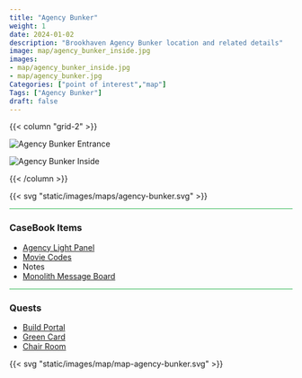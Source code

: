 ```yaml
---
title: "Agency Bunker"
weight: 1
date: 2024-01-02
description: "Brookhaven Agency Bunker location and related details"
image: map/agency_bunker_inside.jpg
images: 
- map/agency_bunker_inside.jpg
- map/agency_bunker.jpg
Categories: ["point of interest","map"]
Tags: ["Agency Bunker"]
draft: false
--- 
```


{{< column "grid-2" >}}

![Agency Bunker Entrance](/images/maps/agency_bunker.jpg)

![Agency Bunker Inside](/images/maps/agency_bunker_inside.jpg)

{{< /column >}}

{{< svg "static/images/maps/agency-bunker.svg" >}}

<hr style="background-color: #28b44c" size=8>

### CaseBook Items

- [Agency Light Panel](/casebook/light_panel/)
- [Movie Codes](/casebook/movie_codes/)
- Notes
- [Monolith Message Board](/casebook/monoliths/details/#agency-bunker-message-board-outside)

<hr style="background-color: #28b44c" size=8>

### Quests

- [Build Portal](/lore/quests/#build-portal)
- [Green Card](/lore/special_tools/#green-key-card)
- [Chair Room](/lore/quests/#chair-room)


{{< svg "static/images/map/map-agency-bunker.svg" >}}